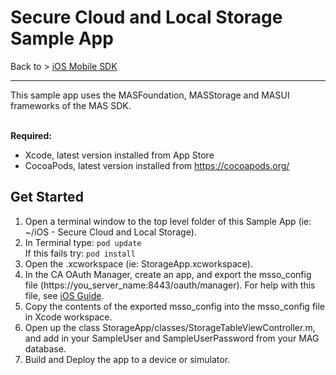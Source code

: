 # Secure Cloud and Local Storage Sample App
Back to > [iOS Mobile SDK](https://github.com/CAAPIM/iOS-MAS-SDK)
<hr/>
This sample app uses the MASFoundation, MASStorage and MASUI frameworks of the MAS SDK.

<br>**Required:**
* Xcode, latest version installed from App Store
* CocoaPods, latest version installed from https://cocoapods.org/</br>

## Get Started
1. Open a terminal window to the top level folder of this Sample App (ie: ~/iOS - Secure Cloud and Local Storage).
2. In Terminal type: `pod update`  
   If this fails try: `pod install`
3. Open the .xcworkspace (ie: StorageApp.xcworkspace).
4. In the CA OAuth Manager, create an app, and export the msso_config file (https://you_server_name:8443/oauth/manager). For help with this file, see [iOS Guide](http://techdocs.broadcom.com/content/broadcom/techdocs/us/en/ca-enterprise-software/layer7-api-management/mobile-sdk-for-ca-mobile-api-gateway/2-0.html).
5. Copy the contents of the exported msso_config into the msso_config file in Xcode workspace.
6. Open up the class StorageApp/classes/StorageTableViewController.m, and add in your SampleUser and SampleUserPassword from your MAG database.
7. Build and Deploy the app to a device or simulator.

